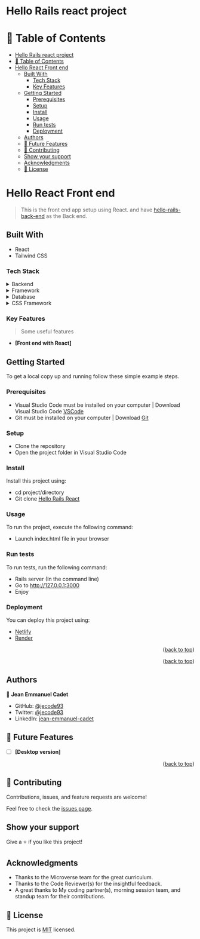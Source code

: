 # Hello Rails react project


# 📗 Table of Contents

- [Hello Rails react project](#hello-rails-react-project)
- [📗 Table of Contents](#-table-of-contents)
- [Hello React Front end](#hello-react-front-end)
  - [Built With](#built-with)
    - [Tech Stack ](#tech-stack-)
    - [Key Features ](#key-features-)
  - [Getting Started](#getting-started)
    - [Prerequisites](#prerequisites)
    - [Setup](#setup)
    - [Install](#install)
    - [Usage](#usage)
    - [Run tests](#run-tests)
    - [Deployment](#deployment)
  - [Authors](#authors)
  - [🔭 Future Features ](#-future-features-)
  - [🤝 Contributing](#-contributing)
  - [Show your support](#show-your-support)
  - [Acknowledgments](#acknowledgments)
  - [📝 License](#-license)



# Hello React Front end

> This is the front end app setup using React. and have [hello-rails-back-end](https://github.com/jecode93/hello-rails-back-end) as the Back end.


## Built With

- React
- Tailwind CSS

### Tech Stack <a name="tech-stack"></a>

> 

<details>
  <summary>Backend</summary>
  <ul>
    <li><a href="https://www.ruby-lang.org/en/">Ruby</a></li>
  </ul>
      <li><a href="https://guides.rubyonrails.org/">Ruby on Rails</a></li>
  </ul>
</details>

<details>
<summary>Framework</summary>
  <ul>
    <li><a href="https://guides.rubyonrails.org/">React</a></li>
  </ul>
  <ul>

</details>

<details>
<summary>Database</summary>
  <ul>
    <li><a href="https://www.postgresql.org/">PostgresSQL</a></li>
  </ul>
</details>

<details>
<summary>CSS Framework</summary>
  <ul>
    <li><a href="https://tailwindcss.com/">Tailwind CSS</a></li>
  </ul>
</details>

### Key Features <a name="key-features"></a>

> Some useful features

- **[Front end with React]**


<!-- LIVE DEMO -->

## Getting Started

To get a local copy up and running follow these simple example steps.

### Prerequisites
- Visual Studio Code must be installed on your computer | Download Visual Studio Code [VSCode](https://code.visualstudio.com/)
- Git must be installed on your computer | Download [Git](https://git-scm.com/downloads)

### Setup
- Clone the repository
- Open the project folder in Visual Studio Code

### Install

Install this project using:

- cd project/directory
- Git clone [Hello Rails React](https://github.com/jecode93/hello-react-front-end.git)

### Usage

To run the project, execute the following command:

- Launch index.html file in your browser


### Run tests

To run tests, run the following command:

- Rails server (In the command line)
- Go to http://127.0.0.1:3000
- Enjoy

### Deployment

You can deploy this project using:

- [Netlify](https://www.netlify.com/)
- [Render](https://pages.github.com/)

<p align="right">(<a href="#readme-top">back to top</a>)</p>




<p align="right">(<a href="#readme-top">back to top</a>)</p>


## Authors


👤 **Jean Emmanuel Cadet**

- GitHub: [@jecode93](https://github.com/jecode93)
- Twitter: [@jecode93](https://twitter.com/jecode93)
- LinkedIn: [jean-emmanuel-cadet](https://www.linkedin.com/in/jean-emmanuel-cadet/)


<!-- FUTURE FEATURES -->

## 🔭 Future Features <a name="future-features"></a>

- [ ] **[Desktop version]**


<p align="right">(<a href="#readme-top">back to top</a>)</p>



## 🤝 Contributing

Contributions, issues, and feature requests are welcome!

Feel free to check the [issues page](../../issues/).

## Show your support

Give a ⭐️ if you like this project!

## Acknowledgments

- Thanks to the Microverse team for the great curriculum.
- Thanks to the Code Reviewer(s) for the insightful feedback.
- A great thanks to My coding partner(s), morning session team, and standup team for their contributions.

## 📝 License

This project is [MIT](./LICENSE) licensed.